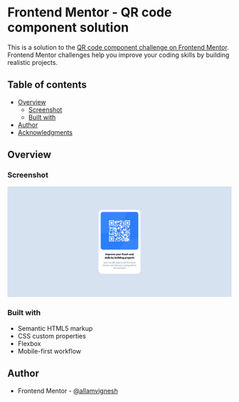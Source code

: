 # Frontend Mentor - QR code component solution

This is a solution to the [QR code component challenge on Frontend Mentor](https://www.frontendmentor.io/challenges/qr-code-component-iux_sIO_H). Frontend Mentor challenges help you improve your coding skills by building realistic projects. 

## Table of contents

- [Overview](#overview)
  - [Screenshot](#screenshot)
  - [Built with](#built-with)
- [Author](#author)
- [Acknowledgments](#acknowledgments)

## Overview

### Screenshot

![screenshot of website](./screenshot.png)

### Built with

- Semantic HTML5 markup
- CSS custom properties
- Flexbox
- Mobile-first workflow

## Author

- Frontend Mentor - [@allamvignesh](https://www.frontendmentor.io/profile/allamvignesh)
